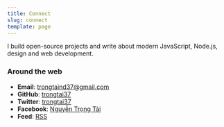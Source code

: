 ```yaml
---
title: Connect
slug: connect
template: page
---
```


I build open-source projects and write about modern JavaScript, Node.js, design and web development.

### Around the web

- **Email**: [trongtaind37@gmail.com](mailto:trongtaind37@gmail.com)
- **GitHub**: [trongtai37](https://github.com/trongtai37)
- **Twitter**: [trongtai37](https://twitter.com/trongtai37)
- **Facebook**: [Nguyễn Trọng Tài](https://facebook.com/tai.nguyentrong.0607)
- **Feed**: [RSS](https://www.trongtai37.github.io/rss.xml)

